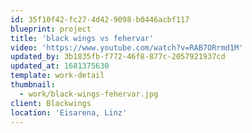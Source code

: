 ```yaml
---
id: 35f10f42-fc27-4d42-9098-b0446acbf117
blueprint: project
title: 'black wings vs fehervar'
video: 'https://www.youtube.com/watch?v=RAB7ORrmd1M'
updated_by: 3b1835fb-f772-46f8-877c-2057921937cd
updated_at: 1681375630
template: work-detail
thumbnail:
  - work/black-wings-fehervar.jpg
client: Blackwings
location: 'Eisarena, Linz'
---
```

